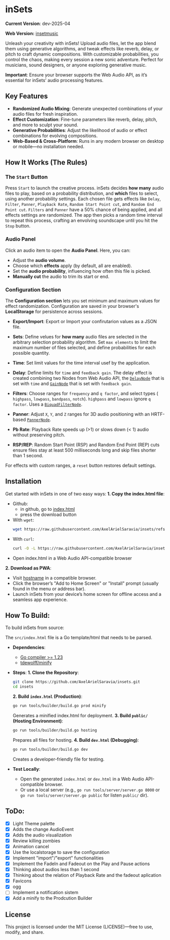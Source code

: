 # inSets
**Current Version**: dev-2025-04

**Web Version:** [insetmusic](https://insetsmusic.web.app/)

Unleash your creativity with inSets! Upload audio files, let the app blend them
using generative algorithms, and tweak effects like reverb, delay, or pitch to
craft dynamic compositions. With customizable probabilities, you control the
chaos, making every session a new sonic adventure. Perfect for musicians, sound
designers, or anyone exploring generative music.

**Important**: Ensure your browser supports the Web Audio API, as it’s essential
for inSets’ audio processing features.

## Key Features
* **Randomized Audio Mixing**: Generate unexpected combinations of your audio
files for fresh inspiration.
* **Effect Customization**: Fine-tune parameters like reverb, delay, pitch, and more to sculpt your sound.
* **Generative Probabilities**: Adjust the likelihood of audio or effect combinations for evolving compositions.
* **Web-Based & Cross-Platform**: Runs in any modern browser on desktop or mobile—no installation needed.


## How It Works (The Rules)

### The `Start` Button
Press `Start` to launch the creative process. inSets decides **how many** audio
files to play, based on a probability distribution, and **which** files to
select, using another probability settings. Each chosen file gets effects like
`Delay`, `Filter`, `Panner`, `Playback Rate`, `Random Start Point cut`, and
`Random End Point cut`. `Filters` and `Panner` have a 50% chance of being
applied, and all effects settings are randomized. The app then picks a random
time interval to repeat this process, crafting an envolving soundscape until you
hit the `Stop` button.

### Audio Panel
Click an audio item to open the **Audio Panel**. Here, you can:
* Adjust the **audio volume**.
* Choose which **effects** apply (by default, all are enabled).
* Set the **audio probability**, influencing how often this file is picked.
* **Manually cut** the audio to trim its start or end.

### Configuration Section
The **Configuration section** lets you set minimum and maximum values for effect
randomization. Configuration are saved in your browser's **LocalStorage** for
persistence across sessions.

* **Export/Import**: Export or Import your confirutarion values as a JSON file.

* **Sets**: Define velues for **how many** audio files are selected in the
arbitrary selection probability algorithm. Set `max elements` to limit the
maximum number of files selected, and define probabilities for each possible
quantity.

* **Time**: Set limit values for the time interval usef by the application.

* **Delay**: Define limits for `time` and `feedback gain`. The delay effect is
created combining two Nodes from Web Audio API, the [`DelayNode`](https://developer.mozilla.org/en-US/docs/Web/API/DelayNode)
that is set with `time` and [`GainNode`](https://developer.mozilla.org/en-US/docs/Web/API/GainNode)
that is set with `feedback gain`.

* **Filters**: Choose ranges for `frequency` and `q factor`, and select types (
`highpass`, `lowpass`, `bandpass`, `notch`). `highpass` and `lowpass` ignore
`q factor`. Uses a [`BiquadFilterNode`](https://developer.mozilla.org/en-US/docs/Web/API/BiquadFilterNode).

* **Panner**: Adjust `X`, `Y`, and `Z` ranges for 3D audio positioning with an
HRTF-based [`PannerNode`](https://developer.mozilla.org/en-US/docs/Web/API/PannerNode).

* **Pb Rate**: Playback Rate speeds up (>1) or slows down (< 1) audio without
preserving pitch.

* **RSP/REP**: Random Start Point (RSP) and Random End Point (REP) cuts ensure
files stay at least 500 milliseconds long and skip files shorter than 1 second.

For effects with custom ranges, a `reset` button restores default settings.

## Installation
Get started with inSets in one of two easy ways:
**1. Copy the index.html file**:
 * Github:
    - in github, go to [index.html](https://github.com/AxelArielSaravia/insets/blob/main/index.html)
    - press the download button
 * With `wget`:
    ```sh
    wget https://raw.githubusercontent.com/AxelArielSaravia/insets/refs/heads/main/index.html -O index.html
    ```
 * With `curl`:
    ```sh
    curl -O -L https://raw.githubusercontent.com/AxelArielSaravia/insets/refs/heads/main/index.html
    ```
 * Open index.html in a Web Audio API-compatible browser

**2. Download as PWA**:
 * Visit [hostname]() in a compatible browser.
 * Click the browser’s "Add to Home Screen" or "Install" prompt (usually found in the menu or address bar).
 * Launch inSets from your device’s home screen for offline access and a seamless app experience.


## How To Build:
To build inSets from source:

The `src/index.html` file is a Go template/html that needs to be parsed.

 * **Dependencies**:
    - [Go compiler >= 1.23](https://go.dev/)
    - [tdewolff/minify](https://github.com/tdewolff/minify)

 * **Steps**:
    **1. Clone the Repository**:
    ```sh
    git clone https://github.com/AxelArielSaravia/insets.git
    cd insets
    ```
    **2. Build `index.html` (Production)**:
    ```sh
    go run tools/builder/build.go prod minify
    ```
    Generates a minified index.html for deployment.
    **3. Build `public/` (Hosting Environment)**:
    ```sh
    go run tools/builder/build.go hosting
    ```
    Prepares all files for hosting.
    **4. Build `dev.html` (Debugging)**:
    ```sh
    go run tools/builder/build.go dev
    ```
    Creates a developer-friendly file for testing.

 * **Test Locally**:
    - Open the generated `index.html` or `dev.html` in a Web Audio API-compatible browser.
    - Or use a local server (e.g., `go run tools/server/server.go 8000` or `go run tools/server/server.go public` for listen `public/` dir).

## ToDo:
* [x] Light Theme palette
* [x] Adds the change AudioEvent
* [x] Adds the audio visualization
* [x] Review killing zombies
* [x] Animation cancel
* [x] Use the localstorage to save the configuration
* [x] Implement "import"/"export" functionalities
* [x] Implement the FadeIn and Fadeout on the Play and Pause actions
* [x] Thinking about audios less than 1 second
* [x] Thinking about the relation of Playback Rate and the fadeout aplication
* [x] Favicons
* [x] ogg
* [ ] Implement a notification sistem
* [x] Add a minify to the Prodcution Builder

## License
This project is licensed under the MIT License (LICENSE)—free to use, modify, and share.

